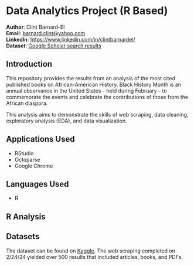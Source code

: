 # Data Analytics Project (R Based)

**Author**: Clint Barnard-El <br />
**Email**: barnard.clint@yahoo.com <br />
**LinkedIn**: https://www.linkedin.com/in/clintbarnardel/  <br />
**Dataset**: [Google Scholar search results](https://www.kaggle.com/datasets/clintbel/aa-history-google-scholar-feb-2024/data) <br />

## Introduction

This repository provides the results from an analysis of the most cited published books on African-American History. Black History Month is an annual observance in the United States - held during February - to commemorate the events and celebrate the contributions of those from the African diaspora.

This analysis aims to demonstrate the skills of web scraping, data cleaning, exploratory analysis (EDA), and data visualization.

## Applications Used
- RStudio
- Octoparse
- Google Chrome

## Languages Used
- R


## R Analysis


## Datasets
The dataset can be found on [Kaggle](https://www.kaggle.com/datasets/clintbel/aa-history-google-scholar-feb-2024/data). The web scraping completed on 2/24/24 yielded over 500 results that included articles, books, and PDFs.



